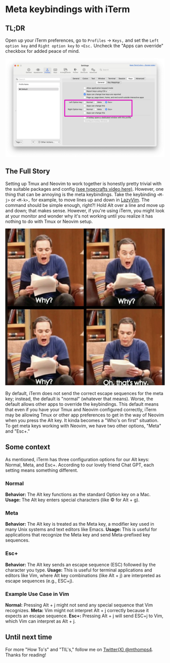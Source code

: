 # Meta keybindings with iTerm

## TL;DR

Open up your iTerm preferences, go to `Profiles` -> `Keys,` and set the `Left option key` and `Right option key` to `+Esc.` Uncheck the "Apps can override" checkbox for added peace of mind.

![iterm-preferences](./images/iterm-profile-keys.png)

## The Full Story

Setting up Tmux and Neovim to work together is honestly pretty trivial with the suitable packages and config [(see typecrafts video here)](https://youtu.be/_YaI2vDbk0o?si=cH00Rvh-pDwcYZnY). However, one thing that can be annoying is the meta keybindings. Take the keybinding `<M-j>` or `<M-k>,` for example, to move lines up and down in [LazyVim](http://www.lazyvim.org). The command should be simple enough, right?! Hold Alt over a line and move up and down; that makes sense. However, if you're using iTerm, you might look at your monitor and wonder why it's not working until you realize it has nothing to do with Tmux or Neovim setup.

![Why-oh-that-why-meme](./images/why-meme.png)

By default, iTerm does not send the correct escape sequences for the meta key; instead, the default is "normal" (whatever that means). Worse, the default allows other apps to override the keybindings. This default means that even if you have your Tmux and Neovim configured correctly, iTerm may be allowing Tmux or other app preferences to get in the way of Neovim when you press the Alt key. It kinda becomes a "Who's on first" situation. To get meta keys working with Neovim, we have two other options, "Meta" and  "Esc+."

## Some context

As mentioned, iTerm has three configuration options for our Alt keys: Normal, Meta, and Esc+. According to our lovely friend Chat GPT, each setting means something different.

### Normal

**Behavior:** The Alt key functions as the standard Option key on a Mac.
**Usage:** The Alt key enters special characters (like © for Alt + g).

### Meta

**Behavior:** The Alt key is treated as the Meta key, a modifier key used in many Unix systems and text editors like Emacs.
**Usage:** This is useful for applications that recognize the Meta key and send Meta-prefixed key sequences.

### Esc+

**Behavior:** The Alt key sends an escape sequence (ESC) followed by the character you type.
**Usage:** This is useful for terminal applications and editors like Vim, where Alt key combinations (like Alt + j) are interpreted as escape sequences (e.g., ESC+j).

### Example Use Case in Vim

**Normal:**  Pressing Alt + j might not send any special sequence that Vim recognizes.
**Meta:** Vim might not interpret Alt + j correctly because it expects an escape sequence.
**Esc+:** Pressing Alt + j will send ESC+j to Vim, which Vim can interpret as Alt + j.

## Until next time

For more "How To's" and "TIL's," follow me on [Twitter(X) @mthomps4](https://twitter.com/mthomps4).
Thanks for reading!
